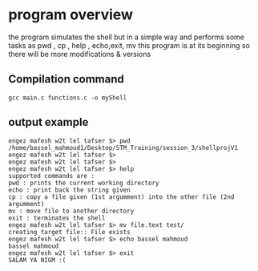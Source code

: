 # program overview
the program simulates the shell but in a simple way and performs some tasks as pwd , cp , help , echo,exit, mv 
this program is at its beginning so there will be more modifications & versions

## Compilation command 
```
gcc main.c functions.c -o myShell

```
## output example
```
engez mafesh w2t lel tafser $> pwd
/home/bassel_mahmoud1/Desktop/STM_Training/session_3/shellprojV1
engez mafesh w2t lel tafser $> 
engez mafesh w2t lel tafser $> 
engez mafesh w2t lel tafser $> help
supported commands are :
pwd : prints the current working directory
echo : print back the string given
cp : copy a file given (1st argumment) into the other file (2nd argumment)
mv : move file to another directory
exit : terminates the shell
engez mafesh w2t lel tafser $> mv file.text test/
creating target file:: File exists
engez mafesh w2t lel tafser $> echo bassel mahmoud
bassel mahmoud 
engez mafesh w2t lel tafser $> exit
SALAM YA NIGM :(
```
